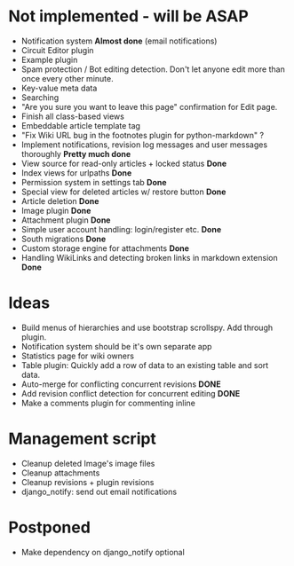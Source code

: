 Not implemented - will be ASAP
==============================

 * Notification system **Almost done** (email notifications)
 * Circuit Editor plugin
 * Example plugin
 * Spam protection / Bot editing detection. Don't let anyone edit more than once every other minute.
 * Key-value meta data
 * Searching
 * "Are you sure you want to leave this page" confirmation for Edit page.
 * Finish all class-based views
 * Embeddable article template tag
 * "Fix Wiki URL bug in the footnotes plugin for python-markdown" ?
 * Implement notifications, revision log messages and user messages thoroughly **Pretty much done**
 * View source for read-only articles + locked status **Done**
 * Index views for urlpaths **Done**
 * Permission system in settings tab **Done**
 * Special view for deleted articles w/ restore button **Done**
 * Article deletion **Done**
 * Image plugin **Done**
 * Attachment plugin **Done**
 * Simple user account handling: login/register etc. **Done**
 * South migrations **Done**
 * Custom storage engine for attachments **Done**
 * Handling WikiLinks and detecting broken links in markdown extension **Done**
 
Ideas
=====

 * Build menus of hierarchies and use bootstrap scrollspy. Add through plugin.
 * Notification system should be it's own separate app
 * Statistics page for wiki owners
 * Table plugin: Quickly add a row of data to an existing table and sort data.
 * Auto-merge for conflicting concurrent revisions **DONE**
 * Add revision conflict detection for concurrent editing **DONE**
 * Make a comments plugin for commenting inline

Management script
=================

 * Cleanup deleted Image's image files
 * Cleanup attachments
 * Cleanup revisions + plugin revisions
 * django_notify: send out email notifications

Postponed
=================

* Make dependency on django_notify optional
